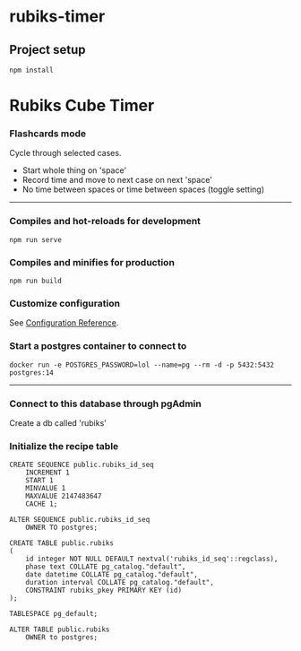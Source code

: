 # rubiks-timer

## Project setup
```
npm install
```
# Rubiks Cube Timer

### Flashcards mode

Cycle through selected cases.
- Start whole thing on 'space'
- Record time and move to next case on next 'space'
- No time between spaces or time between spaces (toggle setting)

-------

### Compiles and hot-reloads for development
```
npm run serve
```

### Compiles and minifies for production
```
npm run build
```

### Customize configuration
See [Configuration Reference](https://cli.vuejs.org/config/).


### Start a postgres container to connect to

`docker run -e POSTGRES_PASSWORD=lol --name=pg --rm -d -p 5432:5432 postgres:14`

---

### Connect to this database through pgAdmin

Create a db called 'rubiks'

### Initialize the recipe table

```
CREATE SEQUENCE public.rubiks_id_seq
    INCREMENT 1
    START 1
    MINVALUE 1
    MAXVALUE 2147483647
    CACHE 1;

ALTER SEQUENCE public.rubiks_id_seq
    OWNER TO postgres;

CREATE TABLE public.rubiks
(
    id integer NOT NULL DEFAULT nextval('rubiks_id_seq'::regclass),
    phase text COLLATE pg_catalog."default",
    date datetime COLLATE pg_catalog."default",
    duration interval COLLATE pg_catalog."default",
    CONSTRAINT rubiks_pkey PRIMARY KEY (id)
);

TABLESPACE pg_default;

ALTER TABLE public.rubiks
    OWNER to postgres;
```
